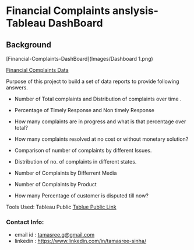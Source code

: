 # Financial Complaints anslysis- Tableau DashBoard

## Background

[Financial-Complaints-DashBoard](Images/Dashboard 1.png)


 [Financial Complaints Data](https://data.world/markbradbourne/rwfd-real-world-fake-data/workspace/file?filename=Financial+Consumer+Complaints.csv) 

Purpose of this project to build a set of data reports to provide following answers.

* Number of Total complaints and Distribution of complaints over time .

* Percentage of Timely Response and Non timely Response

* How many complaints are in progress and what is that percentage over total?

* How many complaints resolved at no cost or without monetary solution?

* Comparison of number of complaints by different Issues.

* Distribution of no. of complaints in different states.

* Number of Complaints by Differrent Media

* Number of Complaints by Product

* How many Percentage of customer is disputed till now?


Tools Used: Tableau Public
[Tablue Public Link](https://public.tableau.com/app/profile/tamasree.sinha3981/viz/FinancialCimplaintsDashBoard/Dashboard1)

### Contact Info:
* email id : tamasree.g@gmail.com
* linkedin : https://www.linkedin.com/in/tamasree-sinha/